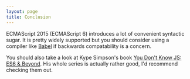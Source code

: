```yaml
---
layout: page 
title: Conclusion
---
```


ECMAScript 2015 (ECMAScript 6) introduces a lot of convenient syntactic sugar.
It is pretty widely supported but you should consider using a compiler like
[Babel](http://babeljs.io) if backwards compatability is a concern.

You should also take a look at Kype Simpson's book [You Don't Know JS: ES6
& Beyond](http://amzn.to/1t8FLU9). His whole series is actually rather good,
I'd recommend checking them out.
